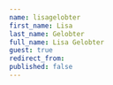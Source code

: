 ```yaml
---
name: lisagelobter
first_name: Lisa
last_name: Gelobter
full_name: Lisa Gelobter
guest: true
redirect_from: 
published: false
---
```


